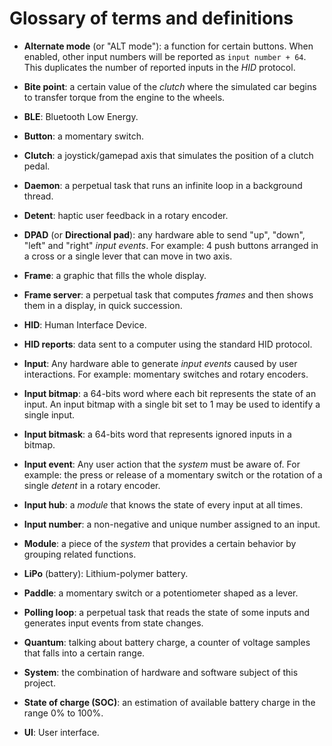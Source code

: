 # Glossary of terms and definitions

- **Alternate mode** (or "ALT mode"): a function for certain buttons. When enabled, other input numbers will be reported as `input number + 64`. This duplicates the number of reported inputs in the _HID_ protocol.

- **Bite point**: a certain value of the _clutch_ where the simulated car begins to transfer torque from the engine to the wheels.

- **BLE**: Bluetooth Low Energy.

- **Button**: a momentary switch.

- **Clutch**: a joystick/gamepad axis that simulates the position of a clutch pedal.

- **Daemon**: a perpetual task that runs an infinite loop in a background thread.

- **Detent**: haptic user feedback in a rotary encoder.

- **DPAD** (or **Directional pad**): any hardware able to send "up", "down", "left" and "right" _input events_. For example: 4 push buttons arranged in a cross or a single lever that can move in two axis.

- **Frame**: a graphic that fills the whole display.

- **Frame server**: a perpetual task that computes _frames_ and then shows them in a display, in quick succession.

- **HID**: Human Interface Device.

- **HID reports**: data sent to a computer using the standard HID protocol.

- **Input**: Any hardware able to generate _input events_ caused by user interactions. For example: momentary switches and rotary encoders.

- **Input bitmap**: a 64-bits word where each bit represents the state of an input. An input bitmap with a single bit set to 1 may be used to identify a single input.

- **Input bitmask**: a 64-bits word that represents ignored inputs in a bitmap.

- **Input event**: Any user action that the _system_ must be aware of. For example: the press or release of a momentary switch or the rotation of a single _detent_ in a rotary encoder.

- **Input hub**: a _module_ that knows the state of every input at all times.

- **Input number**: a non-negative and unique number assigned to an input.

- **Module**: a piece of the _system_ that provides a certain behavior by grouping related functions.

- **LiPo** (battery): Lithium-polymer battery.

- **Paddle**: a momentary switch or a potentiometer shaped as a lever.

- **Polling loop**: a perpetual task that reads the state of some inputs and generates input events from state changes.

- **Quantum**: talking about battery charge, a counter of voltage samples that falls into a certain range.

- **System**: the combination of hardware and software subject of this project.

- **State of charge (SOC)**: an estimation of available battery charge in the range 0% to 100%.

- **UI**: User interface.
